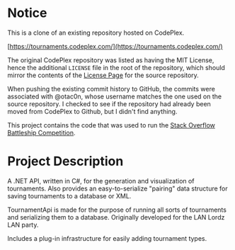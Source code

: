 # Notice
This is a clone of an existing repository hosted on CodePlex.

[https://tournaments.codeplex.com/](https://tournaments.codeplex.com/)

The original CodePlex repository was listed as having the MIT License, hence the additional `LICENSE` file in the root of the repository, which should mirror the contents of the [License Page](https://tournaments.codeplex.com/license) for the source repository.

When pushing the existing commit history to GitHub, the commits were associated with @otac0n, whose username matches the one used on the source repository.  I checked to see if the repository had already been moved from CodePlex to Github, but I didn't find anything.

This project contains the code that was used to run the [Stack Overflow Battleship Competition](https://stackoverflow.com/questions/1631414/what-is-the-best-battleship-ai).

# Project Description

A .NET API, written in C#, for the generation and visualization of tournaments. Also provides an easy-to-serialize "pairing" data structure for saving tournaments to a database or XML.

TournamentApi is made for the purpose of running all sorts of tournaments and serializing them to a database. Originally developed for the LAN Lordz LAN party.

Includes a plug-in infrastructure for easily adding tournament types.

